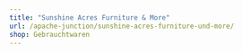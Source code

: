 ```yaml
---
title: "Sunshine Acres Furniture & More"
url: /apache-junction/sunshine-acres-furniture-und-more/
shop: Gebrauchtwaren
---
```

